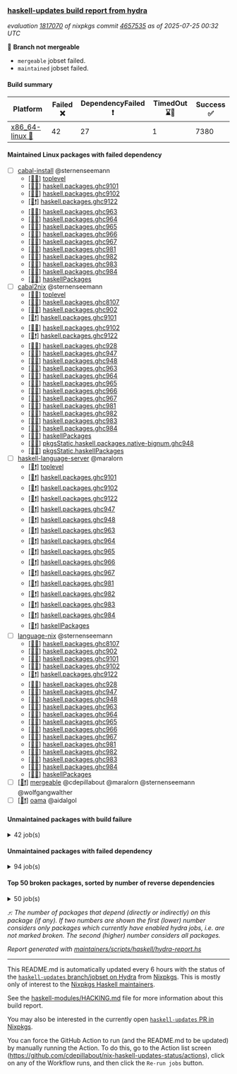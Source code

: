 ### [haskell-updates build report from hydra](https://hydra.nixos.org/jobset/nixpkgs/haskell-updates)
*evaluation [1817070](https://hydra.nixos.org/eval/1817070) of nixpkgs commit [4657535](https://github.com/NixOS/nixpkgs/commits/4657535e2ed314d82202b3a7def8b2d51af8e807) as of 2025-07-25 00:32 UTC*

🔴 **Branch not mergeable**
  * `mergeable` jobset failed.
  * `maintained` jobset failed.

#### Build summary

 | Platform | Failed ❌ | DependencyFailed ❗ | TimedOut ⌛🚫 | Success ✅ | 
 | --- | --- | --- | --- | --- | 
 | [x86_64-linux 🐧](https://hydra.nixos.org/eval/1817070?filter=.x86_64-linux) | 42 | 27 | 1 | 7380 | 
#### Maintained Linux packages with failed dependency
- [ ] [cabal-install](https://hydra.nixos.org/eval/1817070?filter=cabal-install) @sternenseemann
  - [[🐧✅]](https://hydra.nixos.org/build/302799841) [toplevel](https://hydra.nixos.org/eval/1817070?filter=cabal-install)
  - [[🐧✅]](https://hydra.nixos.org/build/302800020) [haskell.packages.ghc9101](https://hydra.nixos.org/eval/1817070?filter=haskell.packages.ghc9101.cabal-install)
  - [[🐧✅]](https://hydra.nixos.org/build/302800015) [haskell.packages.ghc9102](https://hydra.nixos.org/eval/1817070?filter=haskell.packages.ghc9102.cabal-install)
  - [[🐧❗]](https://hydra.nixos.org/build/302800050) [haskell.packages.ghc9122](https://hydra.nixos.org/eval/1817070?filter=haskell.packages.ghc9122.cabal-install)
  - [[🐧✅]](https://hydra.nixos.org/build/302800149) [haskell.packages.ghc963](https://hydra.nixos.org/eval/1817070?filter=haskell.packages.ghc963.cabal-install)
  - [[🐧✅]](https://hydra.nixos.org/build/302800169) [haskell.packages.ghc964](https://hydra.nixos.org/eval/1817070?filter=haskell.packages.ghc964.cabal-install)
  - [[🐧✅]](https://hydra.nixos.org/build/302800197) [haskell.packages.ghc965](https://hydra.nixos.org/eval/1817070?filter=haskell.packages.ghc965.cabal-install)
  - [[🐧✅]](https://hydra.nixos.org/build/302800220) [haskell.packages.ghc966](https://hydra.nixos.org/eval/1817070?filter=haskell.packages.ghc966.cabal-install)
  - [[🐧✅]](https://hydra.nixos.org/build/302800235) [haskell.packages.ghc967](https://hydra.nixos.org/eval/1817070?filter=haskell.packages.ghc967.cabal-install)
  - [[🐧✅]](https://hydra.nixos.org/build/302800266) [haskell.packages.ghc981](https://hydra.nixos.org/eval/1817070?filter=haskell.packages.ghc981.cabal-install)
  - [[🐧✅]](https://hydra.nixos.org/build/302800289) [haskell.packages.ghc982](https://hydra.nixos.org/eval/1817070?filter=haskell.packages.ghc982.cabal-install)
  - [[🐧✅]](https://hydra.nixos.org/build/302800342) [haskell.packages.ghc983](https://hydra.nixos.org/eval/1817070?filter=haskell.packages.ghc983.cabal-install)
  - [[🐧✅]](https://hydra.nixos.org/build/302800304) [haskell.packages.ghc984](https://hydra.nixos.org/eval/1817070?filter=haskell.packages.ghc984.cabal-install)
  - [[🐧✅]](https://hydra.nixos.org/build/302801661) [haskellPackages](https://hydra.nixos.org/eval/1817070?filter=haskellPackages.cabal-install)
- [ ] [cabal2nix](https://hydra.nixos.org/eval/1817070?filter=cabal2nix) @sternenseemann
  - [[🐧✅]](https://hydra.nixos.org/build/303231173) [toplevel](https://hydra.nixos.org/eval/1817070?filter=cabal2nix)
  - [[🐧✅]](https://hydra.nixos.org/build/303231197) [haskell.packages.ghc8107](https://hydra.nixos.org/eval/1817070?filter=haskell.packages.ghc8107.cabal2nix)
  - [[🐧✅]](https://hydra.nixos.org/build/303231204) [haskell.packages.ghc902](https://hydra.nixos.org/eval/1817070?filter=haskell.packages.ghc902.cabal2nix)
  - [[🐧❗]](https://hydra.nixos.org/build/302800027) [haskell.packages.ghc9101](https://hydra.nixos.org/eval/1817070?filter=haskell.packages.ghc9101.cabal2nix)
  - [[🐧✅]](https://hydra.nixos.org/build/302800041) [haskell.packages.ghc9102](https://hydra.nixos.org/eval/1817070?filter=haskell.packages.ghc9102.cabal2nix)
  - [[🐧❗]](https://hydra.nixos.org/build/302800060) [haskell.packages.ghc9122](https://hydra.nixos.org/eval/1817070?filter=haskell.packages.ghc9122.cabal2nix)
  - [[🐧✅]](https://hydra.nixos.org/build/303231250) [haskell.packages.ghc928](https://hydra.nixos.org/eval/1817070?filter=haskell.packages.ghc928.cabal2nix)
  - [[🐧✅]](https://hydra.nixos.org/build/303231272) [haskell.packages.ghc947](https://hydra.nixos.org/eval/1817070?filter=haskell.packages.ghc947.cabal2nix)
  - [[🐧✅]](https://hydra.nixos.org/build/303231283) [haskell.packages.ghc948](https://hydra.nixos.org/eval/1817070?filter=haskell.packages.ghc948.cabal2nix)
  - [[🐧✅]](https://hydra.nixos.org/build/302800150) [haskell.packages.ghc963](https://hydra.nixos.org/eval/1817070?filter=haskell.packages.ghc963.cabal2nix)
  - [[🐧✅]](https://hydra.nixos.org/build/302800173) [haskell.packages.ghc964](https://hydra.nixos.org/eval/1817070?filter=haskell.packages.ghc964.cabal2nix)
  - [[🐧✅]](https://hydra.nixos.org/build/302800205) [haskell.packages.ghc965](https://hydra.nixos.org/eval/1817070?filter=haskell.packages.ghc965.cabal2nix)
  - [[🐧✅]](https://hydra.nixos.org/build/302800234) [haskell.packages.ghc966](https://hydra.nixos.org/eval/1817070?filter=haskell.packages.ghc966.cabal2nix)
  - [[🐧✅]](https://hydra.nixos.org/build/302800248) [haskell.packages.ghc967](https://hydra.nixos.org/eval/1817070?filter=haskell.packages.ghc967.cabal2nix)
  - [[🐧✅]](https://hydra.nixos.org/build/302800276) [haskell.packages.ghc981](https://hydra.nixos.org/eval/1817070?filter=haskell.packages.ghc981.cabal2nix)
  - [[🐧✅]](https://hydra.nixos.org/build/302800303) [haskell.packages.ghc982](https://hydra.nixos.org/eval/1817070?filter=haskell.packages.ghc982.cabal2nix)
  - [[🐧✅]](https://hydra.nixos.org/build/302800449) [haskell.packages.ghc983](https://hydra.nixos.org/eval/1817070?filter=haskell.packages.ghc983.cabal2nix)
  - [[🐧✅]](https://hydra.nixos.org/build/302800306) [haskell.packages.ghc984](https://hydra.nixos.org/eval/1817070?filter=haskell.packages.ghc984.cabal2nix)
  - [[🐧✅]](https://hydra.nixos.org/build/302801637) [haskellPackages](https://hydra.nixos.org/eval/1817070?filter=haskellPackages.cabal2nix)
  - [[🐧✅]](https://hydra.nixos.org/build/303231433) [pkgsStatic.haskell.packages.native-bignum.ghc948](https://hydra.nixos.org/eval/1817070?filter=pkgsStatic.haskell.packages.native-bignum.ghc948.cabal2nix)
  - [[🐧✅]](https://hydra.nixos.org/build/303231432) [pkgsStatic.haskellPackages](https://hydra.nixos.org/eval/1817070?filter=pkgsStatic.haskellPackages.cabal2nix)
- [ ] [haskell-language-server](https://hydra.nixos.org/eval/1817070?filter=haskell-language-server) @maralorn
  - [[🐧❗]](https://hydra.nixos.org/build/302800422) [toplevel](https://hydra.nixos.org/eval/1817070?filter=haskell-language-server)
  - [[🐧❗]](https://hydra.nixos.org/build/302800066) [haskell.packages.ghc9101](https://hydra.nixos.org/eval/1817070?filter=haskell.packages.ghc9101.haskell-language-server)
  - [[🐧❗]](https://hydra.nixos.org/build/302800072) [haskell.packages.ghc9102](https://hydra.nixos.org/eval/1817070?filter=haskell.packages.ghc9102.haskell-language-server)
  - [[🐧❗]](https://hydra.nixos.org/build/302800100) [haskell.packages.ghc9122](https://hydra.nixos.org/eval/1817070?filter=haskell.packages.ghc9122.haskell-language-server)
  - [[🐧❗]](https://hydra.nixos.org/build/303231285) [haskell.packages.ghc947](https://hydra.nixos.org/eval/1817070?filter=haskell.packages.ghc947.haskell-language-server)
  - [[🐧❗]](https://hydra.nixos.org/build/303231290) [haskell.packages.ghc948](https://hydra.nixos.org/eval/1817070?filter=haskell.packages.ghc948.haskell-language-server)
  - [[🐧❗]](https://hydra.nixos.org/build/302800192) [haskell.packages.ghc963](https://hydra.nixos.org/eval/1817070?filter=haskell.packages.ghc963.haskell-language-server)
  - [[🐧❗]](https://hydra.nixos.org/build/302800228) [haskell.packages.ghc964](https://hydra.nixos.org/eval/1817070?filter=haskell.packages.ghc964.haskell-language-server)
  - [[🐧❗]](https://hydra.nixos.org/build/302800257) [haskell.packages.ghc965](https://hydra.nixos.org/eval/1817070?filter=haskell.packages.ghc965.haskell-language-server)
  - [[🐧❗]](https://hydra.nixos.org/build/302800279) [haskell.packages.ghc966](https://hydra.nixos.org/eval/1817070?filter=haskell.packages.ghc966.haskell-language-server)
  - [[🐧❗]](https://hydra.nixos.org/build/302800288) [haskell.packages.ghc967](https://hydra.nixos.org/eval/1817070?filter=haskell.packages.ghc967.haskell-language-server)
  - [[🐧❗]](https://hydra.nixos.org/build/302800343) [haskell.packages.ghc981](https://hydra.nixos.org/eval/1817070?filter=haskell.packages.ghc981.haskell-language-server)
  - [[🐧❗]](https://hydra.nixos.org/build/302800591) [haskell.packages.ghc982](https://hydra.nixos.org/eval/1817070?filter=haskell.packages.ghc982.haskell-language-server)
  - [[🐧❗]](https://hydra.nixos.org/build/302801053) [haskell.packages.ghc983](https://hydra.nixos.org/eval/1817070?filter=haskell.packages.ghc983.haskell-language-server)
  - [[🐧❗]](https://hydra.nixos.org/build/302800401) [haskell.packages.ghc984](https://hydra.nixos.org/eval/1817070?filter=haskell.packages.ghc984.haskell-language-server)
  - [[🐧❗]](https://hydra.nixos.org/build/302803529) [haskellPackages](https://hydra.nixos.org/eval/1817070?filter=haskellPackages.haskell-language-server)
- [ ] [language-nix](https://hydra.nixos.org/eval/1817070?filter=language-nix) @sternenseemann
  - [[🐧✅]](https://hydra.nixos.org/build/303231187) [haskell.packages.ghc8107](https://hydra.nixos.org/eval/1817070?filter=haskell.packages.ghc8107.language-nix)
  - [[🐧✅]](https://hydra.nixos.org/build/303231199) [haskell.packages.ghc902](https://hydra.nixos.org/eval/1817070?filter=haskell.packages.ghc902.language-nix)
  - [[🐧✅]](https://hydra.nixos.org/build/302799996) [haskell.packages.ghc9101](https://hydra.nixos.org/eval/1817070?filter=haskell.packages.ghc9101.language-nix)
  - [[🐧✅]](https://hydra.nixos.org/build/302800024) [haskell.packages.ghc9102](https://hydra.nixos.org/eval/1817070?filter=haskell.packages.ghc9102.language-nix)
  - [[🐧❗]](https://hydra.nixos.org/build/302800049) [haskell.packages.ghc9122](https://hydra.nixos.org/eval/1817070?filter=haskell.packages.ghc9122.language-nix)
  - [[🐧✅]](https://hydra.nixos.org/build/303231239) [haskell.packages.ghc928](https://hydra.nixos.org/eval/1817070?filter=haskell.packages.ghc928.language-nix)
  - [[🐧✅]](https://hydra.nixos.org/build/303231256) [haskell.packages.ghc947](https://hydra.nixos.org/eval/1817070?filter=haskell.packages.ghc947.language-nix)
  - [[🐧✅]](https://hydra.nixos.org/build/303231274) [haskell.packages.ghc948](https://hydra.nixos.org/eval/1817070?filter=haskell.packages.ghc948.language-nix)
  - [[🐧✅]](https://hydra.nixos.org/build/302800139) [haskell.packages.ghc963](https://hydra.nixos.org/eval/1817070?filter=haskell.packages.ghc963.language-nix)
  - [[🐧✅]](https://hydra.nixos.org/build/302800163) [haskell.packages.ghc964](https://hydra.nixos.org/eval/1817070?filter=haskell.packages.ghc964.language-nix)
  - [[🐧✅]](https://hydra.nixos.org/build/302800190) [haskell.packages.ghc965](https://hydra.nixos.org/eval/1817070?filter=haskell.packages.ghc965.language-nix)
  - [[🐧✅]](https://hydra.nixos.org/build/302800211) [haskell.packages.ghc966](https://hydra.nixos.org/eval/1817070?filter=haskell.packages.ghc966.language-nix)
  - [[🐧✅]](https://hydra.nixos.org/build/302800226) [haskell.packages.ghc967](https://hydra.nixos.org/eval/1817070?filter=haskell.packages.ghc967.language-nix)
  - [[🐧✅]](https://hydra.nixos.org/build/302800265) [haskell.packages.ghc981](https://hydra.nixos.org/eval/1817070?filter=haskell.packages.ghc981.language-nix)
  - [[🐧✅]](https://hydra.nixos.org/build/302800287) [haskell.packages.ghc982](https://hydra.nixos.org/eval/1817070?filter=haskell.packages.ghc982.language-nix)
  - [[🐧✅]](https://hydra.nixos.org/build/302800334) [haskell.packages.ghc983](https://hydra.nixos.org/eval/1817070?filter=haskell.packages.ghc983.language-nix)
  - [[🐧✅]](https://hydra.nixos.org/build/302800317) [haskell.packages.ghc984](https://hydra.nixos.org/eval/1817070?filter=haskell.packages.ghc984.language-nix)
  - [[🐧✅]](https://hydra.nixos.org/build/302804284) [haskellPackages](https://hydra.nixos.org/eval/1817070?filter=haskellPackages.language-nix)
- [ ] [[🐧❗]](https://hydra.nixos.org/build/303231396) [mergeable](https://hydra.nixos.org/eval/1817070?filter=mergeable) @cdepillabout @maralorn @sternenseemann @wolfgangwalther
- [ ] [[🐧❗]](https://hydra.nixos.org/build/302807680) [oama](https://hydra.nixos.org/eval/1817070?filter=oama) @aidalgol
#### Unmaintained packages with build failure
<details><summary>42 job(s) </summary>

- [ ] [[🐧❌]](https://hydra.nixos.org/build/302805399) [haskellPackages.pms-domain-model](https://hydra.nixos.org/eval/1817070?filter=haskellPackages.pms-domain-model)  ⤴️ 10 | 10
- [ ] [[🐧❌]](https://hydra.nixos.org/build/302802987) [haskellPackages.ghcide](https://hydra.nixos.org/eval/1817070?filter=haskellPackages.ghcide)  ⤴️ 2 | 26
- [ ] [[🐧❌]](https://hydra.nixos.org/build/302804449) [haskellPackages.llvm-extra](https://hydra.nixos.org/eval/1817070?filter=haskellPackages.llvm-extra)  ⤴️ 2 | 5
- [ ] [[🐧❌]](https://hydra.nixos.org/build/302803520) [haskellPackages.haskell-pgmq](https://hydra.nixos.org/eval/1817070?filter=haskellPackages.haskell-pgmq)  ⤴️ 1 | 1
- [ ] [[🐧❌]](https://hydra.nixos.org/build/303231350) [haskellPackages.mptcp-pm](https://hydra.nixos.org/eval/1817070?filter=haskellPackages.mptcp-pm)  ⤴️ 1 | 1
- [ ] [[🐧❌]](https://hydra.nixos.org/build/303231342) [haskellPackages.json-schema](https://hydra.nixos.org/eval/1817070?filter=haskellPackages.json-schema)  ⤴️ 0 | 9
- [ ] [[🐧❌]](https://hydra.nixos.org/build/302802757) [haskellPackages.fpnla](https://hydra.nixos.org/eval/1817070?filter=haskellPackages.fpnla)  ⤴️ 0 | 1
- [ ] [[🐧❌]](https://hydra.nixos.org/build/302807072) [haskellPackages.typelet](https://hydra.nixos.org/eval/1817070?filter=haskellPackages.typelet)  ⤴️ 0 | 1
- [ ] [[🐧❌]](https://hydra.nixos.org/build/302800699) [haskellPackages.ac-library-hs](https://hydra.nixos.org/eval/1817070?filter=haskellPackages.ac-library-hs) 
- [ ] [[🐧❌]](https://hydra.nixos.org/build/303231307) [haskellPackages.agda2hs](https://hydra.nixos.org/eval/1817070?filter=haskellPackages.agda2hs) 
- [ ] [[🐧❌]](https://hydra.nixos.org/build/302801241) [haskellPackages.ascii85x](https://hydra.nixos.org/eval/1817070?filter=haskellPackages.ascii85x) 
- [ ] [[🐧❌]](https://hydra.nixos.org/build/302801281) [haskellPackages.autodocodec-exact](https://hydra.nixos.org/eval/1817070?filter=haskellPackages.autodocodec-exact) 
- [ ] [[🐧❌]](https://hydra.nixos.org/build/302801316) [haskellPackages.aws-academy-grade-exporter](https://hydra.nixos.org/eval/1817070?filter=haskellPackages.aws-academy-grade-exporter) 
- [ ] [[🐧❌]](https://hydra.nixos.org/build/302801498) [haskellPackages.blockio-uring](https://hydra.nixos.org/eval/1817070?filter=haskellPackages.blockio-uring) 
- [ ] [[🐧❌]](https://hydra.nixos.org/build/302801682) [haskellPackages.cauldron](https://hydra.nixos.org/eval/1817070?filter=haskellPackages.cauldron) 
- [ ] [[🐧❌]](https://hydra.nixos.org/build/302801971) [haskellPackages.convex-schema-parser](https://hydra.nixos.org/eval/1817070?filter=haskellPackages.convex-schema-parser) 
- [ ] [[🐧❌]](https://hydra.nixos.org/build/302802065) [haskellPackages.cuddle](https://hydra.nixos.org/eval/1817070?filter=haskellPackages.cuddle) 
- [ ] [[🐧❌]](https://hydra.nixos.org/build/302802593) [haskellPackages.exotic-list-monads](https://hydra.nixos.org/eval/1817070?filter=haskellPackages.exotic-list-monads) 
- [ ] [[🐧❌]](https://hydra.nixos.org/build/302802955) [haskellPackages.ghc-hie](https://hydra.nixos.org/eval/1817070?filter=haskellPackages.ghc-hie) 
- [ ] [[🐧❌]](https://hydra.nixos.org/build/302803017) [haskellPackages.gi-clutter](https://hydra.nixos.org/eval/1817070?filter=haskellPackages.gi-clutter) 
- [ ] [[🐧❌]](https://hydra.nixos.org/build/302803068) [haskellPackages.gi-gtk4-layer-shell](https://hydra.nixos.org/eval/1817070?filter=haskellPackages.gi-gtk4-layer-shell) 
- [ ] [[🐧❌]](https://hydra.nixos.org/build/302803092) [haskellPackages.ginger2](https://hydra.nixos.org/eval/1817070?filter=haskellPackages.ginger2) 
- [ ] [[🐧❌]](https://hydra.nixos.org/build/302803508) [haskellPackages.haskell-bee-redis](https://hydra.nixos.org/eval/1817070?filter=haskellPackages.haskell-bee-redis) 
- [ ] [[🐧❌]](https://hydra.nixos.org/build/302803521) [haskellPackages.hblosc](https://hydra.nixos.org/eval/1817070?filter=haskellPackages.hblosc) 
- [ ] [[🐧❌]](https://hydra.nixos.org/build/302803553) [haskellPackages.hedgehog-extras](https://hydra.nixos.org/eval/1817070?filter=haskellPackages.hedgehog-extras) 
- [ ] [[🐧❌]](https://hydra.nixos.org/build/302803606) [haskellPackages.hiedb-plugin](https://hydra.nixos.org/eval/1817070?filter=haskellPackages.hiedb-plugin) 
- [ ] [[🐧❌]](https://hydra.nixos.org/build/302803982) [haskellPackages.if-instance](https://hydra.nixos.org/eval/1817070?filter=haskellPackages.if-instance) 
- [ ] [[🐧❌]](https://hydra.nixos.org/build/302804588) [haskellPackages.mcp](https://hydra.nixos.org/eval/1817070?filter=haskellPackages.mcp) 
- [ ] [[🐧❌]](https://hydra.nixos.org/build/302804602) [haskellPackages.mcp-server](https://hydra.nixos.org/eval/1817070?filter=haskellPackages.mcp-server) 
- [ ] [[🐧❌]](https://hydra.nixos.org/build/303231349) [haskellPackages.msgpack-aeson](https://hydra.nixos.org/eval/1817070?filter=haskellPackages.msgpack-aeson) 
- [ ] [[🐧❌]](https://hydra.nixos.org/build/303231348) [haskellPackages.msgpack-rpc](https://hydra.nixos.org/eval/1817070?filter=haskellPackages.msgpack-rpc) 
- [ ] [[🐧❌]](https://hydra.nixos.org/build/302805170) [haskellPackages.ox-arrays](https://hydra.nixos.org/eval/1817070?filter=haskellPackages.ox-arrays) 
- [ ] [[🐧❌]](https://hydra.nixos.org/build/302805203) [haskellPackages.packed-data](https://hydra.nixos.org/eval/1817070?filter=haskellPackages.packed-data) 
- [ ] [[🐧❌]](https://hydra.nixos.org/build/303231364) [haskellPackages.registry-messagepack](https://hydra.nixos.org/eval/1817070?filter=haskellPackages.registry-messagepack) 
- [ ] [[🐧❌]](https://hydra.nixos.org/build/302806100) [haskellPackages.servant-event-stream](https://hydra.nixos.org/eval/1817070?filter=haskellPackages.servant-event-stream) 
- [ ] [[🐧❌]](https://hydra.nixos.org/build/302806344) [haskellPackages.socks5](https://hydra.nixos.org/eval/1817070?filter=haskellPackages.socks5) 
- [ ] [[🐧❌]](https://hydra.nixos.org/build/302806351) [haskellPackages.sop-satisfier](https://hydra.nixos.org/eval/1817070?filter=haskellPackages.sop-satisfier) 
- [ ] [[🐧❌]](https://hydra.nixos.org/build/302806735) [haskellPackages.tasty-papi](https://hydra.nixos.org/eval/1817070?filter=haskellPackages.tasty-papi) 
- [ ] [[🐧❌]](https://hydra.nixos.org/build/302807024) [haskellPackages.twee](https://hydra.nixos.org/eval/1817070?filter=haskellPackages.twee) 
- [ ] [[🐧❌]](https://hydra.nixos.org/build/302807506) [haskellPackages.xcframework](https://hydra.nixos.org/eval/1817070?filter=haskellPackages.xcframework) 
- [ ] [[🐧❌]](https://hydra.nixos.org/build/303231372) [haskellPackages.xml-isogen](https://hydra.nixos.org/eval/1817070?filter=haskellPackages.xml-isogen) 
- [ ] [[🐧❌]](https://hydra.nixos.org/build/302807518) [haskellPackages.xnobar](https://hydra.nixos.org/eval/1817070?filter=haskellPackages.xnobar) 
</details>

#### Unmaintained packages with failed dependency
<details><summary>94 job(s) </summary>

- [ ] [ghc-lib-parser-ex](https://hydra.nixos.org/eval/1817070?filter=ghc-lib-parser-ex)  ⤴️ 16 | 44
  - [[🐧✅]](https://hydra.nixos.org/build/303231179) [haskell.packages.ghc8107](https://hydra.nixos.org/eval/1817070?filter=haskell.packages.ghc8107.ghc-lib-parser-ex)
  - [[🐧✅]](https://hydra.nixos.org/build/303231198) [haskell.packages.ghc902](https://hydra.nixos.org/eval/1817070?filter=haskell.packages.ghc902.ghc-lib-parser-ex)
  - [[🐧✅]](https://hydra.nixos.org/build/302799991) [haskell.packages.ghc9101](https://hydra.nixos.org/eval/1817070?filter=haskell.packages.ghc9101.ghc-lib-parser-ex)
  - [[🐧✅]](https://hydra.nixos.org/build/302800011) [haskell.packages.ghc9102](https://hydra.nixos.org/eval/1817070?filter=haskell.packages.ghc9102.ghc-lib-parser-ex)
  - [[🐧❗]](https://hydra.nixos.org/build/302800045) [haskell.packages.ghc9122](https://hydra.nixos.org/eval/1817070?filter=haskell.packages.ghc9122.ghc-lib-parser-ex)
  - [[🐧✅]](https://hydra.nixos.org/build/303231236) [haskell.packages.ghc928](https://hydra.nixos.org/eval/1817070?filter=haskell.packages.ghc928.ghc-lib-parser-ex)
  - [[🐧✅]](https://hydra.nixos.org/build/303231254) [haskell.packages.ghc947](https://hydra.nixos.org/eval/1817070?filter=haskell.packages.ghc947.ghc-lib-parser-ex)
  - [[🐧✅]](https://hydra.nixos.org/build/303231273) [haskell.packages.ghc948](https://hydra.nixos.org/eval/1817070?filter=haskell.packages.ghc948.ghc-lib-parser-ex)
  - [[🐧✅]](https://hydra.nixos.org/build/302800138) [haskell.packages.ghc963](https://hydra.nixos.org/eval/1817070?filter=haskell.packages.ghc963.ghc-lib-parser-ex)
  - [[🐧✅]](https://hydra.nixos.org/build/302800160) [haskell.packages.ghc964](https://hydra.nixos.org/eval/1817070?filter=haskell.packages.ghc964.ghc-lib-parser-ex)
  - [[🐧✅]](https://hydra.nixos.org/build/302800185) [haskell.packages.ghc965](https://hydra.nixos.org/eval/1817070?filter=haskell.packages.ghc965.ghc-lib-parser-ex)
  - [[🐧✅]](https://hydra.nixos.org/build/302800209) [haskell.packages.ghc966](https://hydra.nixos.org/eval/1817070?filter=haskell.packages.ghc966.ghc-lib-parser-ex)
  - [[🐧✅]](https://hydra.nixos.org/build/302800221) [haskell.packages.ghc967](https://hydra.nixos.org/eval/1817070?filter=haskell.packages.ghc967.ghc-lib-parser-ex)
  - [[🐧✅]](https://hydra.nixos.org/build/302800262) [haskell.packages.ghc981](https://hydra.nixos.org/eval/1817070?filter=haskell.packages.ghc981.ghc-lib-parser-ex)
  - [[🐧✅]](https://hydra.nixos.org/build/302800285) [haskell.packages.ghc982](https://hydra.nixos.org/eval/1817070?filter=haskell.packages.ghc982.ghc-lib-parser-ex)
  - [[🐧✅]](https://hydra.nixos.org/build/302800322) [haskell.packages.ghc983](https://hydra.nixos.org/eval/1817070?filter=haskell.packages.ghc983.ghc-lib-parser-ex)
  - [[🐧✅]](https://hydra.nixos.org/build/302800308) [haskell.packages.ghc984](https://hydra.nixos.org/eval/1817070?filter=haskell.packages.ghc984.ghc-lib-parser-ex)
  - [[🐧✅]](https://hydra.nixos.org/build/302802947) [haskellPackages](https://hydra.nixos.org/eval/1817070?filter=haskellPackages.ghc-lib-parser-ex)
- [ ] [hpack](https://hydra.nixos.org/eval/1817070?filter=hpack)  ⤴️ 3 | 14
  - [[🐧✅]](https://hydra.nixos.org/build/302807653) [toplevel](https://hydra.nixos.org/eval/1817070?filter=hpack)
  - [[🐧✅]](https://hydra.nixos.org/build/303231196) [haskell.packages.ghc8107](https://hydra.nixos.org/eval/1817070?filter=haskell.packages.ghc8107.hpack)
  - [[🐧✅]](https://hydra.nixos.org/build/303231202) [haskell.packages.ghc902](https://hydra.nixos.org/eval/1817070?filter=haskell.packages.ghc902.hpack)
  - [[🐧✅]](https://hydra.nixos.org/build/302800016) [haskell.packages.ghc9101](https://hydra.nixos.org/eval/1817070?filter=haskell.packages.ghc9101.hpack)
  - [[🐧✅]](https://hydra.nixos.org/build/302800037) [haskell.packages.ghc9102](https://hydra.nixos.org/eval/1817070?filter=haskell.packages.ghc9102.hpack)
  - [[🐧❗]](https://hydra.nixos.org/build/302800058) [haskell.packages.ghc9122](https://hydra.nixos.org/eval/1817070?filter=haskell.packages.ghc9122.hpack)
  - [[🐧✅]](https://hydra.nixos.org/build/303231248) [haskell.packages.ghc928](https://hydra.nixos.org/eval/1817070?filter=haskell.packages.ghc928.hpack)
  - [[🐧✅]](https://hydra.nixos.org/build/303231268) [haskell.packages.ghc947](https://hydra.nixos.org/eval/1817070?filter=haskell.packages.ghc947.hpack)
  - [[🐧✅]](https://hydra.nixos.org/build/303231280) [haskell.packages.ghc948](https://hydra.nixos.org/eval/1817070?filter=haskell.packages.ghc948.hpack)
  - [[🐧✅]](https://hydra.nixos.org/build/302800148) [haskell.packages.ghc963](https://hydra.nixos.org/eval/1817070?filter=haskell.packages.ghc963.hpack)
  - [[🐧✅]](https://hydra.nixos.org/build/302800172) [haskell.packages.ghc964](https://hydra.nixos.org/eval/1817070?filter=haskell.packages.ghc964.hpack)
  - [[🐧✅]](https://hydra.nixos.org/build/302800200) [haskell.packages.ghc965](https://hydra.nixos.org/eval/1817070?filter=haskell.packages.ghc965.hpack)
  - [[🐧✅]](https://hydra.nixos.org/build/302800225) [haskell.packages.ghc966](https://hydra.nixos.org/eval/1817070?filter=haskell.packages.ghc966.hpack)
  - [[🐧✅]](https://hydra.nixos.org/build/302800241) [haskell.packages.ghc967](https://hydra.nixos.org/eval/1817070?filter=haskell.packages.ghc967.hpack)
  - [[🐧✅]](https://hydra.nixos.org/build/302800271) [haskell.packages.ghc981](https://hydra.nixos.org/eval/1817070?filter=haskell.packages.ghc981.hpack)
  - [[🐧✅]](https://hydra.nixos.org/build/302800298) [haskell.packages.ghc982](https://hydra.nixos.org/eval/1817070?filter=haskell.packages.ghc982.hpack)
  - [[🐧✅]](https://hydra.nixos.org/build/302800398) [haskell.packages.ghc983](https://hydra.nixos.org/eval/1817070?filter=haskell.packages.ghc983.hpack)
  - [[🐧✅]](https://hydra.nixos.org/build/302800314) [haskell.packages.ghc984](https://hydra.nixos.org/eval/1817070?filter=haskell.packages.ghc984.hpack)
  - [[🐧✅]](https://hydra.nixos.org/build/302803702) [haskellPackages](https://hydra.nixos.org/eval/1817070?filter=haskellPackages.hpack)
- [ ] [hoogle](https://hydra.nixos.org/eval/1817070?filter=hoogle)  ⤴️ 1 | 5
  - [[🐧✅]](https://hydra.nixos.org/build/303231200) [haskell.packages.ghc8107](https://hydra.nixos.org/eval/1817070?filter=haskell.packages.ghc8107.hoogle)
  - [[🐧✅]](https://hydra.nixos.org/build/303231207) [haskell.packages.ghc902](https://hydra.nixos.org/eval/1817070?filter=haskell.packages.ghc902.hoogle)
  - [[🐧✅]](https://hydra.nixos.org/build/302800033) [haskell.packages.ghc9101](https://hydra.nixos.org/eval/1817070?filter=haskell.packages.ghc9101.hoogle)
  - [[🐧✅]](https://hydra.nixos.org/build/302800054) [haskell.packages.ghc9102](https://hydra.nixos.org/eval/1817070?filter=haskell.packages.ghc9102.hoogle)
  - [[🐧❗]](https://hydra.nixos.org/build/302800070) [haskell.packages.ghc9122](https://hydra.nixos.org/eval/1817070?filter=haskell.packages.ghc9122.hoogle)
  - [[🐧✅]](https://hydra.nixos.org/build/303231253) [haskell.packages.ghc928](https://hydra.nixos.org/eval/1817070?filter=haskell.packages.ghc928.hoogle)
  - [[🐧✅]](https://hydra.nixos.org/build/303231276) [haskell.packages.ghc947](https://hydra.nixos.org/eval/1817070?filter=haskell.packages.ghc947.hoogle)
  - [[🐧✅]](https://hydra.nixos.org/build/303231282) [haskell.packages.ghc948](https://hydra.nixos.org/eval/1817070?filter=haskell.packages.ghc948.hoogle)
  - [[🐧✅]](https://hydra.nixos.org/build/302800161) [haskell.packages.ghc963](https://hydra.nixos.org/eval/1817070?filter=haskell.packages.ghc963.hoogle)
  - [[🐧✅]](https://hydra.nixos.org/build/302800177) [haskell.packages.ghc964](https://hydra.nixos.org/eval/1817070?filter=haskell.packages.ghc964.hoogle)
  - [[🐧✅]](https://hydra.nixos.org/build/302800210) [haskell.packages.ghc965](https://hydra.nixos.org/eval/1817070?filter=haskell.packages.ghc965.hoogle)
  - [[🐧✅]](https://hydra.nixos.org/build/302800245) [haskell.packages.ghc966](https://hydra.nixos.org/eval/1817070?filter=haskell.packages.ghc966.hoogle)
  - [[🐧✅]](https://hydra.nixos.org/build/302800256) [haskell.packages.ghc967](https://hydra.nixos.org/eval/1817070?filter=haskell.packages.ghc967.hoogle)
  - [[🐧✅]](https://hydra.nixos.org/build/302800275) [haskell.packages.ghc981](https://hydra.nixos.org/eval/1817070?filter=haskell.packages.ghc981.hoogle)
  - [[🐧✅]](https://hydra.nixos.org/build/302800312) [haskell.packages.ghc982](https://hydra.nixos.org/eval/1817070?filter=haskell.packages.ghc982.hoogle)
  - [[🐧✅]](https://hydra.nixos.org/build/302800581) [haskell.packages.ghc983](https://hydra.nixos.org/eval/1817070?filter=haskell.packages.ghc983.hoogle)
  - [[🐧✅]](https://hydra.nixos.org/build/302800321) [haskell.packages.ghc984](https://hydra.nixos.org/eval/1817070?filter=haskell.packages.ghc984.hoogle)
  - [[🐧✅]](https://hydra.nixos.org/build/302803686) [haskellPackages](https://hydra.nixos.org/eval/1817070?filter=haskellPackages.hoogle)
- [ ] [[🐧❗]](https://hydra.nixos.org/build/302804448) [haskellPackages.llvm-dsl](https://hydra.nixos.org/eval/1817070?filter=haskellPackages.llvm-dsl)  ⤴️ 1 | 3
- [ ] [[🐧❗]](https://hydra.nixos.org/build/302803661) [haskellPackages.hls-test-utils](https://hydra.nixos.org/eval/1817070?filter=haskellPackages.hls-test-utils)  ⤴️ 1 | 1
- [ ] [[🐧❗]](https://hydra.nixos.org/build/302804324) [haskellPackages.knead](https://hydra.nixos.org/eval/1817070?filter=haskellPackages.knead)  ⤴️ 0 | 1
- [ ] [cabal2nix-unstable](https://hydra.nixos.org/eval/1817070?filter=cabal2nix-unstable) 
  - [[🐧❗]](https://hydra.nixos.org/build/303231203) [haskell.packages.ghc8107](https://hydra.nixos.org/eval/1817070?filter=haskell.packages.ghc8107.cabal2nix-unstable)
  - [[🐧❗]](https://hydra.nixos.org/build/303231211) [haskell.packages.ghc902](https://hydra.nixos.org/eval/1817070?filter=haskell.packages.ghc902.cabal2nix-unstable)
  - [[🐧✅]](https://hydra.nixos.org/build/303231212) [haskell.packages.ghc9101](https://hydra.nixos.org/eval/1817070?filter=haskell.packages.ghc9101.cabal2nix-unstable)
  - [[🐧✅]](https://hydra.nixos.org/build/303231221) [haskell.packages.ghc9102](https://hydra.nixos.org/eval/1817070?filter=haskell.packages.ghc9102.cabal2nix-unstable)
  - [[🐧❗]](https://hydra.nixos.org/build/303231240) [haskell.packages.ghc9122](https://hydra.nixos.org/eval/1817070?filter=haskell.packages.ghc9122.cabal2nix-unstable)
  - [[🐧✅]](https://hydra.nixos.org/build/303231264) [haskell.packages.ghc928](https://hydra.nixos.org/eval/1817070?filter=haskell.packages.ghc928.cabal2nix-unstable)
  - [[🐧✅]](https://hydra.nixos.org/build/303231275) [haskell.packages.ghc947](https://hydra.nixos.org/eval/1817070?filter=haskell.packages.ghc947.cabal2nix-unstable)
  - [[🐧✅]](https://hydra.nixos.org/build/303231284) [haskell.packages.ghc948](https://hydra.nixos.org/eval/1817070?filter=haskell.packages.ghc948.cabal2nix-unstable)
  - [[🐧✅]](https://hydra.nixos.org/build/303231287) [haskell.packages.ghc963](https://hydra.nixos.org/eval/1817070?filter=haskell.packages.ghc963.cabal2nix-unstable)
  - [[🐧✅]](https://hydra.nixos.org/build/303231289) [haskell.packages.ghc964](https://hydra.nixos.org/eval/1817070?filter=haskell.packages.ghc964.cabal2nix-unstable)
  - [[🐧✅]](https://hydra.nixos.org/build/303231292) [haskell.packages.ghc965](https://hydra.nixos.org/eval/1817070?filter=haskell.packages.ghc965.cabal2nix-unstable)
  - [[🐧✅]](https://hydra.nixos.org/build/303231296) [haskell.packages.ghc966](https://hydra.nixos.org/eval/1817070?filter=haskell.packages.ghc966.cabal2nix-unstable)
  - [[🐧✅]](https://hydra.nixos.org/build/303231294) [haskell.packages.ghc967](https://hydra.nixos.org/eval/1817070?filter=haskell.packages.ghc967.cabal2nix-unstable)
  - [[🐧✅]](https://hydra.nixos.org/build/303231298) [haskell.packages.ghc981](https://hydra.nixos.org/eval/1817070?filter=haskell.packages.ghc981.cabal2nix-unstable)
  - [[🐧✅]](https://hydra.nixos.org/build/303231300) [haskell.packages.ghc982](https://hydra.nixos.org/eval/1817070?filter=haskell.packages.ghc982.cabal2nix-unstable)
  - [[🐧✅]](https://hydra.nixos.org/build/303231304) [haskell.packages.ghc983](https://hydra.nixos.org/eval/1817070?filter=haskell.packages.ghc983.cabal2nix-unstable)
  - [[🐧✅]](https://hydra.nixos.org/build/303231303) [haskell.packages.ghc984](https://hydra.nixos.org/eval/1817070?filter=haskell.packages.ghc984.cabal2nix-unstable)
  - [[🐧✅]](https://hydra.nixos.org/build/303231310) [haskellPackages](https://hydra.nixos.org/eval/1817070?filter=haskellPackages.cabal2nix-unstable)
- [ ] [[🐧❗]](https://hydra.nixos.org/build/302803566) [haskellPackages.haskell-bee-pgmq](https://hydra.nixos.org/eval/1817070?filter=haskellPackages.haskell-bee-pgmq) 
- [ ] [[🐧❗]](https://hydra.nixos.org/build/303231437) [maintained](https://hydra.nixos.org/eval/1817070?filter=maintained) 
- [ ] [[🐧❗]](https://hydra.nixos.org/build/303231351) [haskellPackages.mptcpanalyzer](https://hydra.nixos.org/eval/1817070?filter=haskellPackages.mptcpanalyzer) 
- [ ] [[🐧❗]](https://hydra.nixos.org/build/302805430) [haskellPackages.pms-application-service](https://hydra.nixos.org/eval/1817070?filter=haskellPackages.pms-application-service) 
- [ ] [[🐧❗]](https://hydra.nixos.org/build/302805400) [haskellPackages.pms-domain-service](https://hydra.nixos.org/eval/1817070?filter=haskellPackages.pms-domain-service) 
- [ ] [[🐧❗]](https://hydra.nixos.org/build/302805407) [haskellPackages.pms-infra-cmdrun](https://hydra.nixos.org/eval/1817070?filter=haskellPackages.pms-infra-cmdrun) 
- [ ] [[🐧❗]](https://hydra.nixos.org/build/302805428) [haskellPackages.pms-infra-procspawn](https://hydra.nixos.org/eval/1817070?filter=haskellPackages.pms-infra-procspawn) 
- [ ] [[🐧❗]](https://hydra.nixos.org/build/302805402) [haskellPackages.pms-infra-socket](https://hydra.nixos.org/eval/1817070?filter=haskellPackages.pms-infra-socket) 
- [ ] [[🐧❗]](https://hydra.nixos.org/build/302805403) [haskellPackages.pms-infra-watch](https://hydra.nixos.org/eval/1817070?filter=haskellPackages.pms-infra-watch) 
- [ ] [[🐧❗]](https://hydra.nixos.org/build/302805424) [haskellPackages.pms-infrastructure](https://hydra.nixos.org/eval/1817070?filter=haskellPackages.pms-infrastructure) 
- [ ] [[🐧❗]](https://hydra.nixos.org/build/302805411) [haskellPackages.pms-ui-notification](https://hydra.nixos.org/eval/1817070?filter=haskellPackages.pms-ui-notification) 
- [ ] [[🐧❗]](https://hydra.nixos.org/build/302805412) [haskellPackages.pms-ui-request](https://hydra.nixos.org/eval/1817070?filter=haskellPackages.pms-ui-request) 
- [ ] [[🐧❗]](https://hydra.nixos.org/build/302805418) [haskellPackages.pms-ui-response](https://hydra.nixos.org/eval/1817070?filter=haskellPackages.pms-ui-response) 
- [ ] [[🐧❗]](https://hydra.nixos.org/build/302805650) [haskellPackages.pty-mcp-server](https://hydra.nixos.org/eval/1817070?filter=haskellPackages.pty-mcp-server) 
</details>

#### Top 50 broken packages, sorted by number of reverse dependencies
<details><summary>50 job(s) </summary>

[haskell98](https://packdeps.haskellers.com/reverse/haskell98) ⤴️ 152  
[failure](https://packdeps.haskellers.com/reverse/failure) ⤴️ 72  
[enumerator](https://packdeps.haskellers.com/reverse/enumerator) ⤴️ 56  
[connection](https://packdeps.haskellers.com/reverse/connection) ⤴️ 49  
[util](https://packdeps.haskellers.com/reverse/util) ⤴️ 49  
[derive](https://packdeps.haskellers.com/reverse/derive) ⤴️ 48  
[fclabels](https://packdeps.haskellers.com/reverse/fclabels) ⤴️ 47  
[syb-with-class](https://packdeps.haskellers.com/reverse/syb-with-class) ⤴️ 42  
[MonadCatchIO-transformers](https://packdeps.haskellers.com/reverse/MonadCatchIO-transformers) ⤴️ 41  
[TypeCompose](https://packdeps.haskellers.com/reverse/TypeCompose) ⤴️ 41  
[PrimitiveArray](https://packdeps.haskellers.com/reverse/PrimitiveArray) ⤴️ 35  
[crypto-random](https://packdeps.haskellers.com/reverse/crypto-random) ⤴️ 35  
[dual](https://packdeps.haskellers.com/reverse/dual) ⤴️ 32  
[hsp](https://packdeps.haskellers.com/reverse/hsp) ⤴️ 32  
[language-ecmascript](https://packdeps.haskellers.com/reverse/language-ecmascript) ⤴️ 31  
[iteratee](https://packdeps.haskellers.com/reverse/iteratee) ⤴️ 29  
[composite-base](https://packdeps.haskellers.com/reverse/composite-base) ⤴️ 28  
[regexpr](https://packdeps.haskellers.com/reverse/regexpr) ⤴️ 27  
[text-format](https://packdeps.haskellers.com/reverse/text-format) ⤴️ 27  
[crypto-numbers](https://packdeps.haskellers.com/reverse/crypto-numbers) ⤴️ 25  
[either-unwrap](https://packdeps.haskellers.com/reverse/either-unwrap) ⤴️ 25  
[Crypto](https://packdeps.haskellers.com/reverse/Crypto) ⤴️ 22  
[crypto-pubkey](https://packdeps.haskellers.com/reverse/crypto-pubkey) ⤴️ 22  
[haskelldb](https://packdeps.haskellers.com/reverse/haskelldb) ⤴️ 22  
[wxdirect](https://packdeps.haskellers.com/reverse/wxdirect) ⤴️ 22  
[BiobaseTypes](https://packdeps.haskellers.com/reverse/BiobaseTypes) ⤴️ 21  
[alg](https://packdeps.haskellers.com/reverse/alg) ⤴️ 21  
[hw-rankselect-base](https://packdeps.haskellers.com/reverse/hw-rankselect-base) ⤴️ 21  
[libxml-sax](https://packdeps.haskellers.com/reverse/libxml-sax) ⤴️ 21  
[wxc](https://packdeps.haskellers.com/reverse/wxc) ⤴️ 21  
[biocore](https://packdeps.haskellers.com/reverse/biocore) ⤴️ 20  
[hw-excess](https://packdeps.haskellers.com/reverse/hw-excess) ⤴️ 20  
[reform](https://packdeps.haskellers.com/reverse/reform) ⤴️ 20  
[wxcore](https://packdeps.haskellers.com/reverse/wxcore) ⤴️ 20  
[attoparsec-enumerator](https://packdeps.haskellers.com/reverse/attoparsec-enumerator) ⤴️ 19  
[cprng-aes](https://packdeps.haskellers.com/reverse/cprng-aes) ⤴️ 19  
[fay](https://packdeps.haskellers.com/reverse/fay) ⤴️ 19  
[harp](https://packdeps.haskellers.com/reverse/harp) ⤴️ 19  
[hsx2hs](https://packdeps.haskellers.com/reverse/hsx2hs) ⤴️ 19  
[hw-balancedparens](https://packdeps.haskellers.com/reverse/hw-balancedparens) ⤴️ 19  
[ixset](https://packdeps.haskellers.com/reverse/ixset) ⤴️ 19  
[mmsyn2](https://packdeps.haskellers.com/reverse/mmsyn2) ⤴️ 19  
[wx](https://packdeps.haskellers.com/reverse/wx) ⤴️ 19  
[BiobaseENA](https://packdeps.haskellers.com/reverse/BiobaseENA) ⤴️ 18  
[asn1-data](https://packdeps.haskellers.com/reverse/asn1-data) ⤴️ 18  
[bytestring-show](https://packdeps.haskellers.com/reverse/bytestring-show) ⤴️ 18  
[dbus-core](https://packdeps.haskellers.com/reverse/dbus-core) ⤴️ 18  
[digit](https://packdeps.haskellers.com/reverse/digit) ⤴️ 18  
[gtksourceview2](https://packdeps.haskellers.com/reverse/gtksourceview2) ⤴️ 18  
[hw-rankselect](https://packdeps.haskellers.com/reverse/hw-rankselect) ⤴️ 18  
</details>


*⤴️: The number of packages that depend (directly or indirectly) on this package (if any). If two numbers are shown the first (lower) number considers only packages which currently have enabled hydra jobs, i.e. are not marked broken. The second (higher) number considers all packages.*

*Report generated with [maintainers/scripts/haskell/hydra-report.hs](https://github.com/NixOS/nixpkgs/blob/haskell-updates/maintainers/scripts/haskell/hydra-report.hs)*


----------------------------------------------------------------------

This README.md is automatically updated every 6 hours with the status of the
[`haskell-updates` branch/jobset on Hydra](https://hydra.nixos.org/jobset/nixpkgs/haskell-updates)
from [Nixpkgs](https://github.com/NixOS/nixpkgs).  This is mostly only of
interest to the [Nixpkgs Haskell maintainers](https://github.com/orgs/NixOS/teams/haskell).

See the
[haskell-modules/HACKING.md](https://github.com/NixOS/nixpkgs/blob/haskell-updates/pkgs/development/haskell-modules/HACKING.md)
file for more information about this build report.

You may also be interested in the currently open
[`haskell-updates` PR in Nixpkgs](https://github.com/nixos/nixpkgs/pulls?q=is%3Apr+is%3Aopen+head%3Ahaskell-updates).

You can force the GitHub Action to run (and the README.md to be updated) by
manually running the Action.  To do this, go to the Action list screen
(https://github.com/cdepillabout/nix-haskell-updates-status/actions),
click on any of the Workflow runs, and then click the `Re-run jobs` button.
